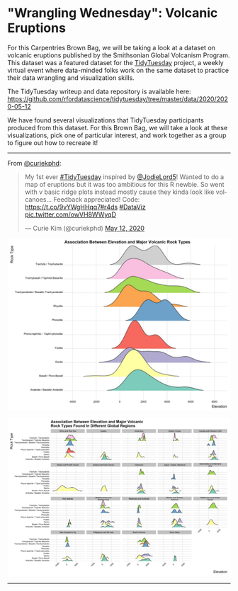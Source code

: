 # "Wrangling Wednesday": Volcanic Eruptions

For this Carpentries Brown Bag, we will be taking a look at a dataset on volcanic eruptions published by the Smithsonian Global Volcanism Program. This dataset was a featured dataset for the [TidyTuesday](https://github.com/rfordatascience/tidytuesday) project, a weekly virtual event where data-minded folks work on the same dataset to practice their data wrangling and visualization skills.

The TidyTuesday writeup and data repository is available here: https://github.com/rfordatascience/tidytuesday/tree/master/data/2020/2020-05-12

We have found several visualizations that TidyTuesday participants produced from this dataset. For this Brown Bag, we will take a look at these visualizations, pick one of particular interest, and work together as a group to figure out how to recreate it!

---

From [@curiekphd](https://twitter.com/curiekphd/status/1260087308050591745):

<blockquote class="twitter-tweet"><p lang="en" dir="ltr">My 1st ever <a href="https://twitter.com/hashtag/TidyTuesday?src=hash&amp;ref_src=twsrc%5Etfw">#TidyTuesday</a> inspired by <a href="https://twitter.com/JodieLord5?ref_src=twsrc%5Etfw">@JodieLord5</a>! Wanted to do a map of eruptions but it was too ambitious for this R newbie. So went with v basic ridge plots instead mostly cause they kinda look like volcanoes... Feedback appreciated! Code: <a href="https://t.co/9vYWgHHqq7">https://t.co/9vYWgHHqq7</a><a href="https://twitter.com/hashtag/r4ds?src=hash&amp;ref_src=twsrc%5Etfw">#r4ds</a> <a href="https://twitter.com/hashtag/DataViz?src=hash&amp;ref_src=twsrc%5Etfw">#DataViz</a> <a href="https://t.co/owVH8WWyqD">pic.twitter.com/owVH8WWyqD</a></p>&mdash; Curie Kim (@curiekphd) <a href="https://twitter.com/curiekphd/status/1260087308050591745?ref_src=twsrc%5Etfw">May 12, 2020</a></blockquote> <script async src="https://platform.twitter.com/widgets.js" charset="utf-8"></script>

![curiekphd](examples/curiekphd_1.jpg)

![curiekphd](examples/curiekphd_2.jpg)

---